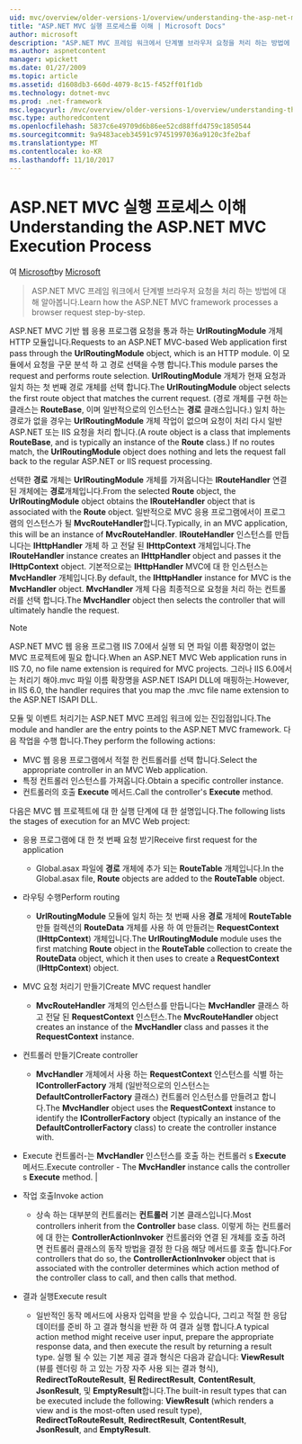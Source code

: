 ```yaml
---
uid: mvc/overview/older-versions-1/overview/understanding-the-asp-net-mvc-execution-process
title: "ASP.NET MVC 실행 프로세스를 이해 | Microsoft Docs"
author: microsoft
description: "ASP.NET MVC 프레임 워크에서 단계별 브라우저 요청을 처리 하는 방법에 대해 알아봅니다."
ms.author: aspnetcontent
manager: wpickett
ms.date: 01/27/2009
ms.topic: article
ms.assetid: d1608db3-660d-4079-8c15-f452ff01f1db
ms.technology: dotnet-mvc
ms.prod: .net-framework
msc.legacyurl: /mvc/overview/older-versions-1/overview/understanding-the-asp-net-mvc-execution-process
msc.type: authoredcontent
ms.openlocfilehash: 5837c6e49709d6b86ee52cd88ffd4759c1850544
ms.sourcegitcommit: 9a9483aceb34591c97451997036a9120c3fe2baf
ms.translationtype: MT
ms.contentlocale: ko-KR
ms.lasthandoff: 11/10/2017
---
```

<a name="understanding-the-aspnet-mvc-execution-process"></a><span data-ttu-id="eb469-103">ASP.NET MVC 실행 프로세스 이해</span><span class="sxs-lookup"><span data-stu-id="eb469-103">Understanding the ASP.NET MVC Execution Process</span></span>
====================
<span data-ttu-id="eb469-104">여 [Microsoft](https://github.com/microsoft)</span><span class="sxs-lookup"><span data-stu-id="eb469-104">by [Microsoft](https://github.com/microsoft)</span></span>

> <span data-ttu-id="eb469-105">ASP.NET MVC 프레임 워크에서 단계별 브라우저 요청을 처리 하는 방법에 대해 알아봅니다.</span><span class="sxs-lookup"><span data-stu-id="eb469-105">Learn how the ASP.NET MVC framework processes a browser request step-by-step.</span></span>


<span data-ttu-id="eb469-106">ASP.NET MVC 기반 웹 응용 프로그램 요청을 통과 하는 **UrlRoutingModule** 개체 HTTP 모듈입니다.</span><span class="sxs-lookup"><span data-stu-id="eb469-106">Requests to an ASP.NET MVC-based Web application first pass through the **UrlRoutingModule** object, which is an HTTP module.</span></span> <span data-ttu-id="eb469-107">이 모듈에서 요청을 구문 분석 하 고 경로 선택을 수행 합니다.</span><span class="sxs-lookup"><span data-stu-id="eb469-107">This module parses the request and performs route selection.</span></span> <span data-ttu-id="eb469-108">**UrlRoutingModule** 개체가 현재 요청과 일치 하는 첫 번째 경로 개체를 선택 합니다.</span><span class="sxs-lookup"><span data-stu-id="eb469-108">The **UrlRoutingModule** object selects the first route object that matches the current request.</span></span> <span data-ttu-id="eb469-109">(경로 개체를 구현 하는 클래스는 **RouteBase**, 이며 일반적으로의 인스턴스는 **경로** 클래스입니다.) 일치 하는 경로가 없을 경우는 **UrlRoutingModule** 개체 작업이 없으며 요청이 처리 다시 일반 ASP.NET 또는 IIS 요청을 처리 합니다.</span><span class="sxs-lookup"><span data-stu-id="eb469-109">(A route object is a class that implements **RouteBase**, and is typically an instance of the **Route** class.) If no routes match, the **UrlRoutingModule** object does nothing and lets the request fall back to the regular ASP.NET or IIS request processing.</span></span>

<span data-ttu-id="eb469-110">선택한 **경로** 개체는 **UrlRoutingModule** 개체를 가져옵니다는 **IRouteHandler** 연결 된 개체에는 **경로**개체입니다.</span><span class="sxs-lookup"><span data-stu-id="eb469-110">From the selected **Route** object, the **UrlRoutingModule** object obtains the **IRouteHandler** object that is associated with the **Route** object.</span></span> <span data-ttu-id="eb469-111">일반적으로 MVC 응용 프로그램에서이 프로그램의 인스턴스가 될 **MvcRouteHandler**합니다.</span><span class="sxs-lookup"><span data-stu-id="eb469-111">Typically, in an MVC application, this will be an instance of **MvcRouteHandler**.</span></span> <span data-ttu-id="eb469-112">**IRouteHandler** 인스턴스를 만듭니다는 **IHttpHandler** 개체 하 고 전달 된 **IHttpContext** 개체입니다.</span><span class="sxs-lookup"><span data-stu-id="eb469-112">The **IRouteHandler** instance creates an **IHttpHandler** object and passes it the **IHttpContext** object.</span></span> <span data-ttu-id="eb469-113">기본적으로는 **IHttpHandler** MVC에 대 한 인스턴스는 **MvcHandler** 개체입니다.</span><span class="sxs-lookup"><span data-stu-id="eb469-113">By default, the **IHttpHandler** instance for MVC is the **MvcHandler** object.</span></span> <span data-ttu-id="eb469-114">**MvcHandler** 개체 다음 최종적으로 요청을 처리 하는 컨트롤러를 선택 합니다.</span><span class="sxs-lookup"><span data-stu-id="eb469-114">The **MvcHandler** object then selects the controller that will ultimately handle the request.</span></span>

> [!NOTE]
> <span data-ttu-id="eb469-115">ASP.NET MVC 웹 응용 프로그램 IIS 7.0에서 실행 되 면 파일 이름 확장명이 없는 MVC 프로젝트에 필요 합니다.</span><span class="sxs-lookup"><span data-stu-id="eb469-115">When an ASP.NET MVC Web application runs in IIS 7.0, no file name extension is required for MVC projects.</span></span> <span data-ttu-id="eb469-116">그러나 IIS 6.0에서는 처리기 해야.mvc 파일 이름 확장명을 ASP.NET ISAPI DLL에 매핑하는.</span><span class="sxs-lookup"><span data-stu-id="eb469-116">However, in IIS 6.0, the handler requires that you map the .mvc file name extension to the ASP.NET ISAPI DLL.</span></span>


<span data-ttu-id="eb469-117">모듈 및 이벤트 처리기는 ASP.NET MVC 프레임 워크에 있는 진입점입니다.</span><span class="sxs-lookup"><span data-stu-id="eb469-117">The module and handler are the entry points to the ASP.NET MVC framework.</span></span> <span data-ttu-id="eb469-118">다음 작업을 수행 합니다.</span><span class="sxs-lookup"><span data-stu-id="eb469-118">They perform the following actions:</span></span>

- <span data-ttu-id="eb469-119">MVC 웹 응용 프로그램에서 적절 한 컨트롤러를 선택 합니다.</span><span class="sxs-lookup"><span data-stu-id="eb469-119">Select the appropriate controller in an MVC Web application.</span></span>
- <span data-ttu-id="eb469-120">특정 컨트롤러 인스턴스를 가져옵니다.</span><span class="sxs-lookup"><span data-stu-id="eb469-120">Obtain a specific controller instance.</span></span>
- <span data-ttu-id="eb469-121">컨트롤러의 호출 **Execute** 메서드.</span><span class="sxs-lookup"><span data-stu-id="eb469-121">Call the controller's **Execute** method.</span></span>

<span data-ttu-id="eb469-122">다음은 MVC 웹 프로젝트에 대 한 실행 단계에 대 한 설명입니다.</span><span class="sxs-lookup"><span data-stu-id="eb469-122">The following lists the stages of execution for an MVC Web project:</span></span>

- <span data-ttu-id="eb469-123">응용 프로그램에 대 한 첫 번째 요청 받기</span><span class="sxs-lookup"><span data-stu-id="eb469-123">Receive first request for the application</span></span> 

    - <span data-ttu-id="eb469-124">Global.asax 파일에 **경로** 개체에 추가 되는 **RouteTable** 개체입니다.</span><span class="sxs-lookup"><span data-stu-id="eb469-124">In the Global.asax file, **Route** objects are added to the **RouteTable** object.</span></span>
- <span data-ttu-id="eb469-125">라우팅 수행</span><span class="sxs-lookup"><span data-stu-id="eb469-125">Perform routing</span></span> 

    - <span data-ttu-id="eb469-126">**UrlRoutingModule** 모듈에 일치 하는 첫 번째 사용 **경로** 개체에 **RouteTable** 만들 컬렉션의 **RouteData** 개체를 사용 하 여 만들려는 **RequestContext** (**IHttpContext**) 개체입니다.</span><span class="sxs-lookup"><span data-stu-id="eb469-126">The **UrlRoutingModule** module uses the first matching **Route** object in the **RouteTable** collection to create the **RouteData** object, which it then uses to create a **RequestContext** (**IHttpContext**) object.</span></span>
- <span data-ttu-id="eb469-127">MVC 요청 처리기 만들기</span><span class="sxs-lookup"><span data-stu-id="eb469-127">Create MVC request handler</span></span> 

    - <span data-ttu-id="eb469-128">**MvcRouteHandler** 개체의 인스턴스를 만듭니다는 **MvcHandler** 클래스 하 고 전달 된 **RequestContext** 인스턴스.</span><span class="sxs-lookup"><span data-stu-id="eb469-128">The **MvcRouteHandler** object creates an instance of the **MvcHandler** class and passes it the **RequestContext** instance.</span></span>
- <span data-ttu-id="eb469-129">컨트롤러 만들기</span><span class="sxs-lookup"><span data-stu-id="eb469-129">Create controller</span></span> 

    - <span data-ttu-id="eb469-130">**MvcHandler** 개체에서 사용 하는 **RequestContext** 인스턴스를 식별 하는 **IControllerFactory** 개체 (일반적으로의 인스턴스는  **DefaultControllerFactory** 클래스) 컨트롤러 인스턴스를 만들려고 합니다.</span><span class="sxs-lookup"><span data-stu-id="eb469-130">The **MvcHandler** object uses the **RequestContext** instance to identify the **IControllerFactory** object (typically an instance of the **DefaultControllerFactory** class) to create the controller instance with.</span></span>
- <span data-ttu-id="eb469-131">Execute 컨트롤러-는 **MvcHandler** 인스턴스를 호출 하는 컨트롤러 s **Execute** 메서드.</span><span class="sxs-lookup"><span data-stu-id="eb469-131">Execute controller - The **MvcHandler** instance calls the controller s **Execute** method.</span></span> |
- <span data-ttu-id="eb469-132">작업 호출</span><span class="sxs-lookup"><span data-stu-id="eb469-132">Invoke action</span></span> 

    - <span data-ttu-id="eb469-133">상속 하는 대부분의 컨트롤러는 **컨트롤러** 기본 클래스입니다.</span><span class="sxs-lookup"><span data-stu-id="eb469-133">Most controllers inherit from the **Controller** base class.</span></span> <span data-ttu-id="eb469-134">이렇게 하는 컨트롤러에 대 한는 **ControllerActionInvoker** 컨트롤러와 연결 된 개체를 호출 하려면 컨트롤러 클래스의 동작 방법을 결정 한 다음 해당 메서드를 호출 합니다.</span><span class="sxs-lookup"><span data-stu-id="eb469-134">For controllers that do so, the **ControllerActionInvoker** object that is associated with the controller determines which action method of the controller class to call, and then calls that method.</span></span>
- <span data-ttu-id="eb469-135">결과 실행</span><span class="sxs-lookup"><span data-stu-id="eb469-135">Execute result</span></span> 

    - <span data-ttu-id="eb469-136">일반적인 동작 메서드에 사용자 입력을 받을 수 있습니다, 그리고 적절 한 응답 데이터를 준비 하 고 결과 형식을 반환 하 여 결과 실행 합니다.</span><span class="sxs-lookup"><span data-stu-id="eb469-136">A typical action method might receive user input, prepare the appropriate response data, and then execute the result by returning a result type.</span></span> <span data-ttu-id="eb469-137">실행 될 수 있는 기본 제공 결과 형식은 다음과 같습니다: **ViewResult** (뷰를 렌더링 하 고 있는 가장 자주 사용 되는 결과 형식), **RedirectToRouteResult**,  **된 RedirectResult**, **ContentResult**, **JsonResult**, 및 **EmptyResult**합니다.</span><span class="sxs-lookup"><span data-stu-id="eb469-137">The built-in result types that can be executed include the following: **ViewResult** (which renders a view and is the most-often used result type), **RedirectToRouteResult**, **RedirectResult**, **ContentResult**, **JsonResult**, and **EmptyResult**.</span></span>
